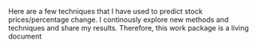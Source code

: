 Here are a few techniques that I have used to predict stock prices/percentage change. I continously explore new methods and techniques and share my results. Therefore, this work package is a living document

